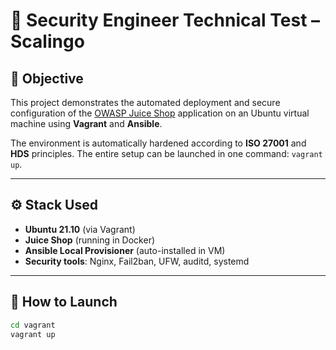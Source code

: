 # 🔐 Security Engineer Technical Test – Scalingo

## 🧪 Objective

This project demonstrates the automated deployment and secure configuration of the [OWASP Juice Shop](https://github.com/juice-shop/juice-shop) application on an Ubuntu virtual machine using **Vagrant** and **Ansible**.

The environment is automatically hardened according to **ISO 27001** and **HDS** principles. The entire setup can be launched in one command: `vagrant up`.

---

## ⚙️ Stack Used

- **Ubuntu 21.10** (via Vagrant)
- **Juice Shop** (running in Docker)
- **Ansible Local Provisioner** (auto-installed in VM)
- **Security tools**: Nginx, Fail2ban, UFW, auditd, systemd

---

## 🚀 How to Launch

```bash
cd vagrant
vagrant up
```
